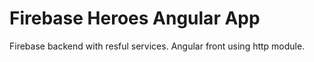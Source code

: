 # Firebase Heroes Angular App

Firebase backend with resful services.
Angular front using http module.